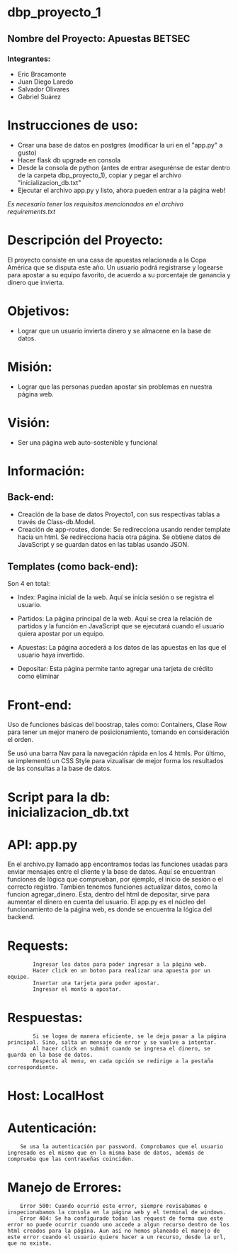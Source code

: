 # dbp_proyecto_1
## Nombre del Proyecto: Apuestas BETSEC
### Integrantes:
- Eric Bracamonte
- Juan Diego Laredo
- Salvador Olivares
- Gabriel Suárez    

# Instrucciones de uso: 
- Crear una base de datos en postgres (modificar la uri en el "app.py" a gusto)
- Hacer flask db upgrade en consola
- Desde la consola de python (antes de entrar asegurénse de estar dentro de la carpeta dbp_proyecto_1), copiar y pegar el archivo "inicializacion_db.txt"
- Ejecutar el archivo app.py y listo, ahora pueden entrar a la página web!

*Es necesario tener los requisitos mencionados en el archivo requirements.txt*
# Descripción del Proyecto:

El proyecto consiste en una casa de apuestas relacionada a la Copa América que se disputa este año. Un usuario podrá registrarse y logearse para apostar a su equipo favorito, de acuerdo a su porcentaje de ganancia y dinero que invierta.

# Objetivos:
- Lograr que un usuario invierta dinero y se almacene en la base de datos.

# Misión:
- Lograr que las personas puedan apostar sin problemas en nuestra página web.

# Visión:
- Ser una página web auto-sostenible y funcional

# Información:
## Back-end:
- Creación de la base de datos Proyecto1, con sus respectivas tablas a través de Class-db.Model.
- Creación de app-routes, donde:
    Se redirecciona usando render template hacia un html.
    Se redirecciona hacia otra página.
    Se obtiene datos de JavaScript y se guardan datos en las tablas usando JSON.
## Templates (como back-end):

Son 4 en total:
- Index: Pagina inicial de la web. Aquí se inicia sesión o se registra el usuario. 

- Partidos: La página principal de la web. Aquí se crea la relación de partidos y la función en JavaScript que se ejecutará cuando el usuario quiera apostar por un equipo. 
- Apuestas: La página accederá a los datos de las apuestas en las que el usuario haya invertido.

- Depositar: Esta página permite tanto agregar una tarjeta de crédito como eliminar 


# Front-end:
Uso de funciones básicas del boostrap, tales como: Containers, Clase Row para tener un mejor manero de posicionamiento, tomando en consideración el orden. 

Se usó una barra Nav para la navegación rápida en los 4 htmls.
Por último, se implementó un CSS Style para vizualisar de mejor forma los resultados de las consultas a la base de datos.

# Script para la db: inicializacion_db.txt
# API: app.py

En el archivo.py llamado app encontramos todas las funciones usadas para enviar mensajes entre el cliente y la base de datos. Aquí se encuentran funciones de lógica que comprueban, por ejemplo, el inicio de sesión o el correcto registro. Tambien tenemos funciones actualizar datos, como la funcion agregar_dinero. Esta, dentro del html de depositar, sirve para aumentar el dinero en cuenta del usuario. El app.py es el núcleo del funcionamiento de la página web, es donde se encuentra la lógica del backend. 


# Requests:
            Ingresar los datos para poder ingresar a la página web.
            Hacer click en un boton para realizar una apuesta por un equipo.
            Insertar una tarjeta para poder apostar.
            Ingresar el monto a apostar.
# Respuestas:
            Si se logea de manera eficiente, se le deja pasar a la página principal. Sino, salta un mensaje de error y se vuelve a intentar.
            Al hacer click en submit cuando se ingresa el dinero, se guarda en la base de datos.
            Respecto al menu, en cada opción se redirige a la pestaña correspondiente.
            
# Host: LocalHost

# Autenticación: 
        Se usa la autenticación por password. Comprobamos que el usuario ingresado es el mismo que en la misma base de datos, además de comprueba que las contraseñas coinciden.

# Manejo de Errores:
        Error 500: Cuando ocurrió este error, siempre revisabamos e inspecionabamos la consola en la página web y el terminal de windows.
        Error 404: Se ha configurado todas las request de forma que este error no puede ocurrir cuando uno accede a algun recurso dentro de los html creados para la página. Aun así no hemos planeado el manejo de este error cuando el usuario quiere hacer a un recurso, desde la url, que no existe. 
        

